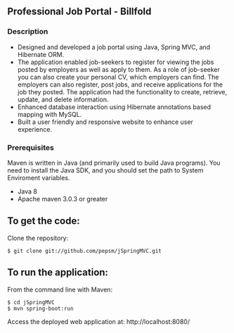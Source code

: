 Professional Job Portal - Billfold
---------------------
### Description
- Designed and developed a job portal using Java, Spring MVC, and Hibernate ORM.
- The application enabled job-seekers to register for viewing the jobs posted by employers as well as apply to them. As a role of job-seeker you can also create your personal CV, which employers can find. 
  The employers can also register, post jobs, and receive applications for the job they posted. The application had the functionality to     create, retrieve, update, and delete information.
- Enhanced database interaction using Hibernate annotations based mapping with MySQL.
- Built a user friendly and responsive website to enhance user experience.

### Prerequisites
Maven is written in Java (and primarily used to build Java programs). You need to install the Java SDK,
and you should set the path to System Enviroment variables.
 - Java 8
 - Apache maven 3.0.3 or greater

To get the code:
-------------------
Clone the repository:

    $ git clone git://github.com/pepsm/jSpringMVC.git

To run the application:
-------------------	
From the command line with Maven:

    $ cd jSpringMVC
    $ mvn spring-boot:run 

Access the deployed web application at: http://localhost:8080/
